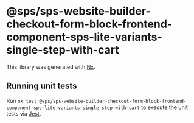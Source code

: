 # @sps/sps-website-builder-checkout-form-block-frontend-component-sps-lite-variants-single-step-with-cart

This library was generated with [Nx](https://nx.dev).

## Running unit tests

Run `nx test @sps/sps-website-builder-checkout-form-block-frontend-component-sps-lite-variants-single-step-with-cart` to execute the unit tests via [Jest](https://jestjs.io).
